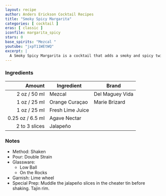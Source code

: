 ```yaml
---
layout: recipe
author: Anders Erickson Cocktail Recipes
title: "Smoky Spicy Margarita"
categories: [ cocktail ]
eras: [ classic ]
iconfile: margarita_spicy
stars: 0
base_spirits: "Mezcal "
youtube: "jxpT11WEtWQ"
excerpt: |
  A Smoky Spicy Margarita is a cocktail that adds a smoky and spicy twist to the classic margarita. It typically involves using mezcal instead of tequila, muddling in jalapeños for heat, and rimming the glass with a spicy salt mixture like chili powder and cayenne pepper.
---
```


### Ingredients

|        Amount | Ingredient       | Brand           |
| ------------: | ---------------- | --------------- |
|          2 oz / 50 ml | Mezcal           | Del Maguey Vida |
|          1 oz / 25 ml | Orange Curaçao   | Marie Brizard   |
|          1 oz / 25 ml | Fresh Lime Juice |
|       0.25 oz / 6.5 ml | Agave Nectar     |
| 2 to 3 slices | Jalapeño         |

### Notes

- Method: Shaken
- Pour: Double Strain
- Glassware:
  - Low Ball
  - On the Rocks
- Garnish: Lime wheel
- Special Prep: Muddle the jalapeño slices in the cheater tin before shaking. Tajin rim.
